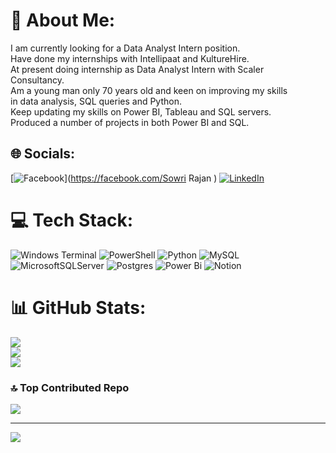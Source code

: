 # 💫 About Me:
I am currently looking for a Data Analyst Intern position.  <br>Have done my internships with Intellipaat and KultureHire. <br>At present doing internship as Data Analyst Intern with Scaler <br>Consultancy. <br>Am a young man only 70 years old and keen on improving my skills <br>in data analysis, SQL queries and Python. <br>Keep updating my skills on Power BI, Tableau and SQL servers.   <br>Produced a number of projects in both Power BI and SQL. 


## 🌐 Socials:
[![Facebook](https://img.shields.io/badge/Facebook-%231877F2.svg?logo=Facebook&logoColor=white)](https://facebook.com/Sowri Rajan ) [![LinkedIn](https://img.shields.io/badge/LinkedIn-%230077B5.svg?logo=linkedin&logoColor=white)](https://linkedin.com/in/https://www.linkedin.com/in/t-a-sowrirajan-3070a82b/) 

# 💻 Tech Stack:
![Windows Terminal](https://img.shields.io/badge/Windows%20Terminal-%234D4D4D.svg?style=for-the-badge&logo=windows-terminal&logoColor=white) ![PowerShell](https://img.shields.io/badge/PowerShell-%235391FE.svg?style=for-the-badge&logo=powershell&logoColor=white) ![Python](https://img.shields.io/badge/python-3670A0?style=for-the-badge&logo=python&logoColor=ffdd54) ![MySQL](https://img.shields.io/badge/mysql-4479A1.svg?style=for-the-badge&logo=mysql&logoColor=white) ![MicrosoftSQLServer](https://img.shields.io/badge/Microsoft%20SQL%20Server-CC2927?style=for-the-badge&logo=microsoft%20sql%20server&logoColor=white) ![Postgres](https://img.shields.io/badge/postgres-%23316192.svg?style=for-the-badge&logo=postgresql&logoColor=white) ![Power Bi](https://img.shields.io/badge/power_bi-F2C811?style=for-the-badge&logo=powerbi&logoColor=black) ![Notion](https://img.shields.io/badge/Notion-%23000000.svg?style=for-the-badge&logo=notion&logoColor=white)
# 📊 GitHub Stats:
![](https://github-readme-stats.vercel.app/api?username=Sowri70&theme=dark&hide_border=false&include_all_commits=false&count_private=false)<br/>
![](https://nirzak-streak-stats.vercel.app/?user=Sowri70&theme=dark&hide_border=false)<br/>
![](https://github-readme-stats.vercel.app/api/top-langs/?username=Sowri70&theme=dark&hide_border=false&include_all_commits=false&count_private=false&layout=compact)

### 🔝 Top Contributed Repo
![](https://github-contributor-stats.vercel.app/api?username=Sowri70&limit=5&theme=dark&combine_all_yearly_contributions=true)

---
[![](https://visitcount.itsvg.in/api?id=Sowri70&icon=0&color=0)](https://visitcount.itsvg.in)

<!-- Proudly created with GPRM ( https://gprm.itsvg.in ) -->
